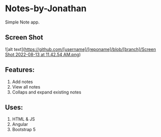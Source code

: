 # Notes-by-Jonathan
Simple Note app.

## Screen Shot
![alt text]([https://github.com/[username]/[reponame]/blob/[branch]/Screen Shot 2022-08-13 at 11.42.54 AM.png](https://github.com/fatherboard28/Notes-by-Jonathan/blob/main/Screen%20Shot%202022-08-13%20at%2011.42.54%20AM.png))

## Features:
1. Add notes
2. View all notes
3. Collaps and expand existing notes

## Uses:
1. HTML & JS
2. Angular
3. Bootstrap 5
